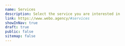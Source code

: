 ```yaml
---
name: Services
description: Select the service you are interested in
link: https://www.webo.agency/#services
showInNav: true
draft: true
public: false
sitemap: false
---
```

